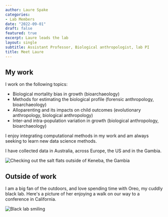 ```yaml
---
author: Laure Spake
categories:
- Lab Members
date: "2022-09-01"
draft: false
featured: true
excerpt: Laure leads the lab  
layout: single
subtitle: Assistant Professor, Biological anthropologist, lab PI
title: Meet Laure
---
```


## My work 

I work on the following topics:

+ Biological mortality bias in growth (bioarchaeology)
+ Methods for estimating the biological profile (forensic anthropology, bioarchaeology)
+ Alloparenting and its impacts on child outcomes (evolutionary anthropology, biological anthropology)
+ Inter-and intra-population variation in growth (biological anthropology, bioarchaeology)

I enjoy integrating computational methods in my work and am always seeking to learn new data science methods. 

I have collected data in Australia, across Europe, the US and in the Gambia. 

![Checking out the salt flats outside of Keneba, the Gambia](DSC01666.jpg)


## Outside of work

I am a big fan of the outdoors, and love spending time with Oreo, my cuddly black lab. Here's a picture of her enjoying a walk on our way to a conference in California.

![Black lab smiling](Oreo2.jpg)


